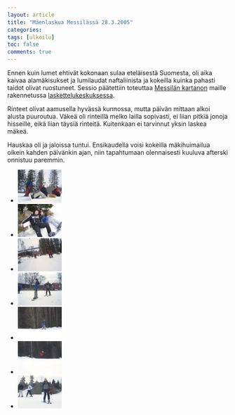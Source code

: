 ```yaml
---
layout: article
title: "Mäenlaskua Messilässä 28.3.2005"
categories:
tags: [ulkoilu]
toc: false
comments: true
---
```


Ennen kuin lumet ehtivät kokonaan sulaa eteläisestä Suomesta, oli aika
kaivaa alamäkisukset ja lumilaudat naftaliinista ja kokeilla kuinka
pahasti taidot olivat ruostuneet. Sessio päätettiin toteuttaa [Messilän
kartanon](http://www.muuka.com/finnishpumpkin/manor/m/memem/manor_memem_fi.html)
maille rakennetussa [laskettelukeskuksessa](http://www.messila.fi/).

Rinteet olivat aamusella hyvässä kunnossa, mutta päivän mittaan alkoi
alusta puuroutua. Väkeä oli rinteillä melko lailla sopivasti, ei liian
pitkiä jonoja hisseille, eikä liian täysiä rinteitä. Kuitenkaan ei
tarvinnut yksin laskea mäkeä.

Hauskaa oli ja jaloissa tuntui. Ensikaudella voisi kokeilla
mäkihuimailua oikein kahden päivänkin ajan, niin tapahtumaan
olennaisesti kuuluva afterski onnistuu paremmin.

<div class="th-grid image-gallery" markdown="1">

- [![](/images/messila-28.3.2005/Thumbnails/luokittelematonlaskettelu20050328_01b.jpg)](/images/messila-28.3.2005/luokittelematonlaskettelu20050328_01b.jpg)
- [![](/images/messila-28.3.2005/Thumbnails/luokittelematonlaskettelu20050328_02b.jpg)](/images/messila-28.3.2005/luokittelematonlaskettelu20050328_02b.jpg)
- [![](/images/messila-28.3.2005/Thumbnails/luokittelematonlaskettelu20050328_03b.jpg)](/images/messila-28.3.2005/luokittelematonlaskettelu20050328_03b.jpg)
- [![](/images/messila-28.3.2005/Thumbnails/luokittelematonlaskettelu20050328_04b.jpg)](/images/messila-28.3.2005/luokittelematonlaskettelu20050328_04b.jpg)
- [![](/images/messila-28.3.2005/Thumbnails/luokittelematonlaskettelu20050328_05b.jpg)](/images/messila-28.3.2005/luokittelematonlaskettelu20050328_05b.jpg)
- [![](/images/messila-28.3.2005/Thumbnails/luokittelematonlaskettelu20050328_06b.jpg)](/images/messila-28.3.2005/luokittelematonlaskettelu20050328_06b.jpg)
- [![](/images/messila-28.3.2005/Thumbnails/luokittelematonlaskettelu20050328_07b.jpg)](/images/messila-28.3.2005/luokittelematonlaskettelu20050328_07b.jpg)

</div>
